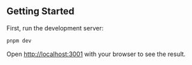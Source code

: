 ## Getting Started

First, run the development server:

```bash
pnpm dev
```

Open [http://localhost:3001](http://localhost:3001) with your browser to see the result.
